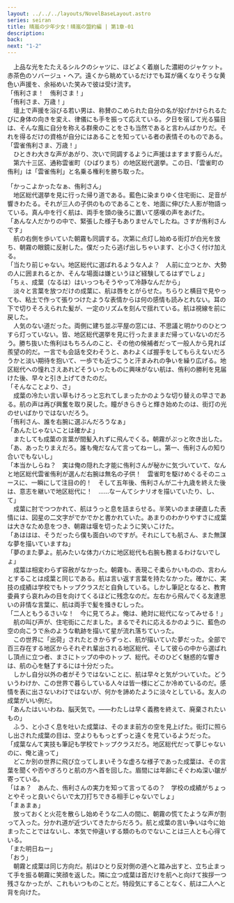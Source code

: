 ```yaml
---
layout: ../../../layouts/NovelBaseLayout.astro
series: seiran
title: 晴嵐の少年少女！晴嵐の盟約編 | 第1章-01
description: 
back: 
next: "1-2"
---
```


　上品な光をたたえるシルクのシャツに、ほどよく着崩した濃紺のジャケット。赤茶色のソバージュ・ヘア。遠くから眺めているだけでも耳が痛くなりそうな黄色い声援を、余裕めいた笑みで彼は受け流す。
<br>
「侑利さま！　侑利さま！」
<br>
「侑利さま、万歳！」
<br>
　壇上で声援を浴びる若い男は、称賛のこめられた自分の名が投げかけられるたびに身体の向きを変え、律儀にも手を振って応えている。夕日を宿して光る猫目は、そんな風に自分を称える群衆のことをさも当然であると言わんばかりだ。それを得るだけの資格が自分にはあることを知っている者の表情そのものである。
<br>
「雲雀侑利さま、万歳！」
<br>
　ひときわ大きな声があがり、次いで同調するように声援はますます膨らんだ。
<br>
　第六十三区、通称雲雀町（ひばりまち）の地区総代選挙。この日、「雲雀町の侑利」は「雲雀侑利」と名乗る権利を勝ち取った。

「かっこよかったなぁ、侑利さん」
<br>
　地区総代選挙を見に行った帰り道である。藍色に染まりゆく住宅街に、足音が響きわたる。それが三人の子供のものであることを、地面に伸びた人影が物語っている。真ん中を行く航は、両手を頭の後ろに置いて感嘆の声をあげた。
<br>
「あんな人だかりの中で、緊張した様子もありませんでしたね。さすが侑利さんです」
<br>
　航の右側を歩いていた朝霧も同調する。次第に点灯し始める街灯が白光を放ち、朝霧の眼鏡に反射した。僕だったら逃げ出しちゃいます、と小さく付け加える。
<br>
「当たり前じゃない。地区総代に選ばれるような人よ？　人前に立つとか、大勢の人に囲まれるとか、そんな場面は嫌というほど経験してるはずでしょ」
<br>
「ちぇ、成葉（なるは）はいっつもそうやって冷静なんだから」
<br>
　淡々と言葉を放つだけの成葉に、航は唇をとがらせた。ちらりと横目で見やっても、粘土で作って張りつけたような表情からは何の感情も読みとれない。耳の下で切りそろえられた髪が、一定のリズムを刻んで揺れている。航は視線を前に戻した。
<br>
　人気のない道だった。両側に建ち並ぶ平屋の窓には、不思議と明かりのひとつすら灯っていない。皆、地区総代選挙を見に行ったまままだ帰っていないのだろう。勝ち抜いた侑利はもちろんのこと、その他の候補者だって一般人から見れば羨望の的だ。一言でも会話を交わそうと、あわよくば握手をしてもらえないだろうかと淡い期待を抱いて、一歩でも近づこうと汗まみれの争いを繰り広げる。地区総代への憧れさえあれどそういったものに興味がない航は、侑利の勝利を見届けた後、早々と引き上げてきたのだ。
<br>
「そんなことより、さ」
<br>
　成葉の冷たい言い草もけろっと忘れてしまったかのような切り替えの早さである。航の声は再び興奮を取り戻した。瞳がきらきらと輝き始めたのは、街灯の光のせいばかりではないだろう。
<br>
「侑利さん、誰を右腕に選ぶんだろうなぁ」
<br>
「あんたじゃないことは確かよ」
<br>
　またしても成葉の言葉が間髪入れずに飛んでくる。朝霧がぷっと吹き出した。
<br>
「あ、あったりまえだろ。誰も俺だなんて言ってねーし。第一、侑利さんの知り合いでもないし」
<br>
「本当かしらね？　実は俺の隠れた才能に侑利さんが秘かに気づいていて、なんと地区総代雲雀侑利が選んだ右腕は無名の子供！　雲雀町を駆けめぐるそのニュースに、一瞬にして注目の的！　そして五年後、侑利さんが二十九歳を終えた後は、意志を継いで地区総代に！　……なーんてシナリオを描いていたり、し、て」
<br>
　成葉に肘でつつかれて、航はうっと息を詰まらせる。半笑いのまま硬直した表情には、図星の二文字がでかでかと書かれていた。あまりのわかりやすさに成葉は大きなため息をつき、朝霧は堰を切ったように笑いこけた。
<br>
「あははは、そうだったら僕も面白いのですが。それにしても航さん、また無謀な夢を描いていますね」
<br>
「夢のまた夢よ。航みたいな体力バカに地区総代も右腕も務まるわけないでしょ」
<br>
　成葉は相変わらず容赦がなかった。朝霧も、表現こそ柔らかいものの、言わんとすることは成葉と同じである。航は言い返す言葉を持たなかった。確かに、実技の成績は学校でもトップクラスだと自負している。しかし筆記となると、教育委員すら哀れみの目を向けてくるほどに残念なのだ。左右から飛んでくる友達思いの非情な言葉に、航は両手で髪を掻きむしった。
<br>
「二人ともうるさいな！　今に見てろよ。俺は、絶対に総代になってみせる！」
<br>
　航の叫び声が、住宅街にこだました。まるでそれに応えるかのように、藍色の空の向こうで糸のような軌跡を描いて星が流れ落ちていった。
<br>
　この世界に「出荷」されたときからずっと、航が描いていた夢だった。全部で百三存在する地区からそれぞれ輩出される地区総代、そして彼らの中から選ばれし頂点に立つ者、まさにトップの中のトップ、総代。そのひどく魅惑的な響きは、航の心を魅了するには十分だった。
<br>
　しかし自分以外の者がそうではないことに、航は早々と気がついていた。どういうわけか、この世界で暮らしている人々は皆一様にどこか冷めているのだ。感情を表に出さないわけではないが、何かを諦めたように淡々としている。友人の成葉がいい例だ。
<br>
「あんたはいいわね、脳天気で。――わたしは早く義務を終えて、廃棄されたいもの」
<br>
　ふう、と小さく息を吐いた成葉は、そのまま前方の空を見上げた。街灯に照らし出された成葉の目は、空よりももっとずっと遠くを見ているようだった。
<br>
「成葉なんて実技も筆記も学校でトップクラスだろ。地区総代だって夢じゃないのに、俺と違って」
<br>
　どこか別の世界に飛び立ってしまいそうな虚ろな様子であった成葉は、その言葉を聞くや否やぎろりと航の方へ首を回した。眉間には年齢にそぐわぬ深い皺が寄っている。
<br>
「はぁ？　あんた、侑利さんの実力を知って言ってるの？　学校の成績がちょっとやそっと良いぐらいで太刀打ちできる相手じゃないでしょ」
<br>
「まぁまぁ」
<br>
　放っておくと火花を散らし始めそうな二人の間に、朝霧の慌てたような声が割って入った。分かれ道が近づいてきたからだろう。航と成葉の言い争いは今に始まったことではないし、本気で仲違いする類のものでないことは三人とも心得ている。
<br>
「また明日ねー」
<br>
「おう」
<br>
　朝霧と成葉は同じ方向だ。航はひとり反対側の道へと踏み出すと、立ち止まって手を振る朝霧に笑顔を返した。隣に立つ成葉は首だけを航へと向けて挨拶一つ残さなかったが、これもいつものことだ。特段気にすることなく、航は二人へと背を向けた。